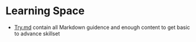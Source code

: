 # Learning Space
* [Try.md](https://github.com/AHSANULHAQ3720/miscpush/blob/main/try.md) contain all Markdown guidence and enough content to get basic to advance skillset
